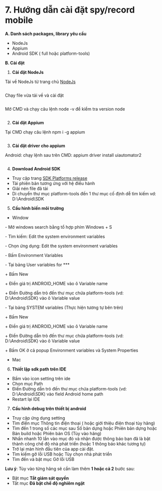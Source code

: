 # 7. Hướng dẫn cài đặt spy/record mobile

**A. Danh sách packages, library yêu cầu**

* NodeJs
* Appium
* Android SDK ( full hoặc platform-tools)

**B. Cài đặt**

1. **Cài đặt NodeJs**

Tải về NodeJs từ trang chủ [NodeJs](https://nodejs.org/)

<figure><img src="https://lh7-rt.googleusercontent.com/docsz/AD_4nXfj1TxQhPRhwK6RH-6DXJq_qQjRc971qmTuCi_iaBJNLIKipqY7FcTXIlzUJVa7x2ow47dl_Ztff7sQjZACHuUHKV6LrydRlEB6pkGvcm7Pungl16h9oH6h8K2E7xUAqZAjZZVnuxu5KcWAjSHaDH5jll7z?key=QjyZTNcrnSmQVDfahTX9Tw" alt=""><figcaption></figcaption></figure>

Chạy file vừa tải về và cài đặt

<figure><img src="https://lh7-rt.googleusercontent.com/docsz/AD_4nXeK9_Fq_BaAAg0hyyMpk5_EttYtOySnR56vLwJpQRl9Hqk38YUMP5Vg6qBsj8XWOAfVxqgugj1btOFgm8MlOG4vq9CqvxMMY6J-BIf51P72F2L791zQtUJmoBQwqbmMPXzT-jIUIaotLw78eDku7Pa3CLgd?key=QjyZTNcrnSmQVDfahTX9Tw" alt=""><figcaption></figcaption></figure>

Mở CMD và chạy câu lệnh node -v để kiểm tra version node

<figure><img src="https://lh7-rt.googleusercontent.com/docsz/AD_4nXdCeXc3YZnByI9JodyciqnjXdWs06Z4DUnf318PR71PdTPFiYAcJ6gjYcLpNXz9T5rqOLRCVeQlCaXzYuAm2WiYTR248tHob8gscELPmB08v5lhD7GdiM6tzLxwyj4OAc0-l36ydRdS_Gu7onlq8dtyap1Y?key=QjyZTNcrnSmQVDfahTX9Tw" alt=""><figcaption></figcaption></figure>

2. **Cài đặt Appium**

Tại CMD chạy câu lệnh npm i -g appium&#x20;

<figure><img src="https://lh7-rt.googleusercontent.com/docsz/AD_4nXcuYu4VXflIhigh7YBDN2p_vZa3jQSR0tWQRIXvNIyyoCrFGWXsFboXzTUWehYDNWNxwaw0GbWqIrjqF60vdBTeJkG38xpBtqAe1Ykvt0nQ7rgTe5M97pNRmmWay3VgsOXcW6HDR22wecZOEGeywrEpptU?key=QjyZTNcrnSmQVDfahTX9Tw" alt=""><figcaption></figcaption></figure>

3. **Cài đặt driver cho appium**

Android: chạy lệnh sau trên CMD: appium driver install uiautomator2&#x20;

<figure><img src="https://lh7-rt.googleusercontent.com/docsz/AD_4nXesSqAwOiDE1iq2iHCM6NJ00aQZxtAXJoaxWeSJgTUv3P4HpECRZ3d8m6yq12jdZic18-Z8amb4OI2CHLBeltgEkzttiL1avZonJyagIr0Tbjl2USY0ZdhjZlzXIGMfyd9-NntD6dJD75hNeznH7YZh7uhr?key=QjyZTNcrnSmQVDfahTX9Tw" alt=""><figcaption></figcaption></figure>

4. **Download Android SDK**

* Truy cập trang [SDK Platforms release](https://developer.android.com/tools/releases/platform-tools)
* Tải phiên bản tương ứng với hệ điều hành
* Giải nén file đã tải
* Di chuyển thư mục platform-tools đến 1 thư mục cố định dễ tìm kiếm vd: D:\Android\SDK

5. **Cấu hình biến môi trường**

* Window

&#x20;           \- Mở windows search bằng tổ hợp phím Windows + S

&#x20;           \- Tìm kiếm: Edit the system environment variables

&#x20;           \- Chọn ứng dụng: Edit the system environment variables

&#x20;           \- Bấm Environment Variables

&#x20;           \- Tại bảng User variables for \*\*\*&#x20;

&#x20;               \+ Bấm New

&#x20;               \+ Điền giá trị ANDROID\_HOME vào ô Variable name

&#x20;               \+ Điền Đường dẫn trỏ đến thư mục chứa platform-tools (vd: D:\Android\SDK) vào ô Variable value

&#x20;            \-  Tại bảng SYSTEM variables (Thực hiện tương tự bên trên)

&#x20;                \+ Bấm New

&#x20;                \+ Điền giá trị ANDROID\_HOME vào ô Variable name

&#x20;                \+ Điền Đường dẫn trỏ đến thư mục chứa platform-tools (vd: D:\Android\SDK) vào ô Variable value

&#x20;                \+ Bấm OK ở cả popup Environment variables và System Properties

* Mac

6. **Thiết lập sdk path trên IDE**

* Bấm vào icon setting trên ide
* Chọn mục Path
* Điền Đường dẫn trỏ đến thư mục chứa platform-tools (vd: D:\Android\SDK) vào field Android home path
* Restart lại IDE

7. **Cấu hình debug trên thiết bị android**

* Truy cập ứng dụng setting
* Tìm điến mục Thông tin điện thoại ( hoặc giới thiệu điện thoại tùy hãng)
* Tìm đến 1 trong số các mục sau Số bản dựng hoặc Phiên bản dựng hoặc Bản build hoặc Phiên bản OS (Tùy vào hãng)
* Nhấn nhanh 10 lần vào mục đó và nhận được thông báo bạn đã là bật thành công chế độ nhà phát triển (hoặc 1 thông báo khác tương tự)
* Trở lại màn hình đầu tiên của app cài đặt.
* Tìm kiếm gỡ lỗi USB hoặc Tùy chọn nhà phát triển
* Tìm đến và bật mục Gỡ lỗi USB

**Lưu ý**: Tùy vào từng hãng sẽ cần làm thêm **1 hoặc cả 2** bước sau:

* Bật mục **Tắt giám sát quyền**
* Tắt mục **Đã bật chế độ nghiêm ngặt**

